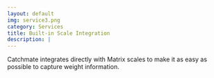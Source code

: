 ```yaml
---
layout: default
img: service3.png
category: Services
title: Built-in Scale Integration
description: |
---
```

 Catchmate integrates directly with Matrix scales to make it as easy as possible to capture weight information.
